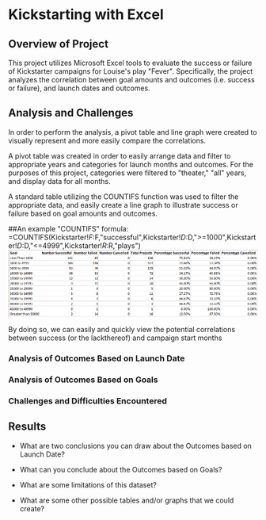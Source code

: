 # Kickstarting with Excel

## Overview of Project
This project utilizes Microsoft Excel tools to evaluate the success or failure of Kickstarter campaigns for Louise's play "Fever". Specifically, the project analyzes the correlation between goal amounts and outcomes (i.e. success or failure), and launch dates and outcomes.

## Analysis and Challenges
In order to perform the analysis, a pivot table and line graph were created to visually represent and more easily compare the correlations.  


A pivot table was created in order to easily arrange data and filter to appropriate years and categories for launch months and outcomes. For the purposes of this project, categories were filtered to "theater," "all" years, and display data for all months. 


A standard table utilizing the COUNTIFS function was used to filter the appropriate data, and easily create a line graph to illustrate success or failure based on goal amounts and outcomes.  

##An example "COUNTIFS" formula:  =COUNTIFS(Kickstarter!$F:$F,"successful",Kickstarter!$D:$D,">=1000",Kickstarter!$D:$D,"<=4999",Kickstarter!$R:$R,"plays")
![Outcomes Based on Goals Table](resources/Outcomes_Goals_Table.PNG)

By doing so, we can easily and quickly view the potential correlations between success (or the lackthereof) and campaign start months 

### Analysis of Outcomes Based on Launch Date

### Analysis of Outcomes Based on Goals

### Challenges and Difficulties Encountered

## Results

- What are two conclusions you can draw about the Outcomes based on Launch Date?

- What can you conclude about the Outcomes based on Goals?

- What are some limitations of this dataset?

- What are some other possible tables and/or graphs that we could create?
